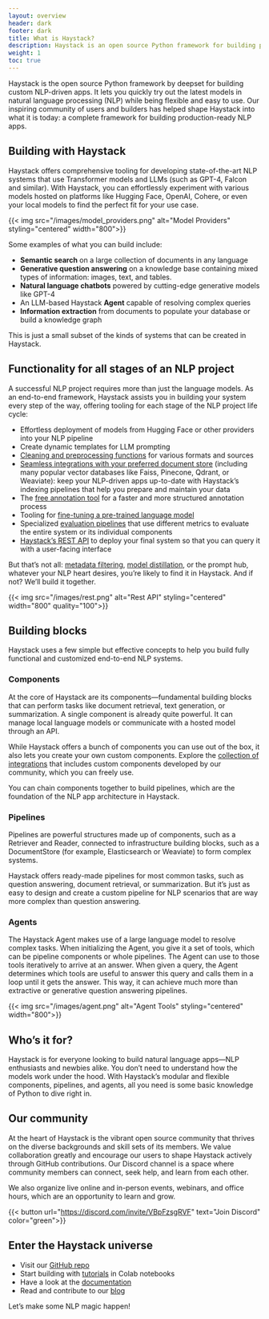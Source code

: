 ```yaml
---
layout: overview
header: dark
footer: dark
title: What is Haystack?
description: Haystack is an open source Python framework for building production-ready LLM applications, offering tooling for every stage of the NLP project life cycle.
weight: 1
toc: true
---
```


Haystack is the open source Python framework by deepset for building custom NLP-driven apps. It lets you quickly try out the latest models in natural language processing (NLP) while being flexible and easy to use. Our inspiring community of users and builders has helped shape Haystack into what it is today: a complete framework for building production-ready NLP apps.

## Building with Haystack

Haystack offers comprehensive tooling for developing state-of-the-art NLP systems that use Transformer models and LLMs (such as GPT-4, Falcon and similar). With Haystack, you can effortlessly experiment with various models hosted on platforms like Hugging Face, OpenAI, Cohere, or even your local models to find the perfect fit for your use case.

{{< img src="/images/model_providers.png" alt="Model Providers" styling="centered" width="800">}}

Some examples of what you can build include:

- **Semantic search** on a large collection of documents in any language
- **Generative question answering** on a knowledge base containing mixed types of information: images, text, and tables.
- **Natural language chatbots** powered by cutting-edge generative models like GPT-4
- An LLM-based Haystack **Agent** capable of resolving complex queries
- **Information extraction** from documents to populate your database or build a knowledge graph

This is just a small subset of the kinds of systems that can be created in Haystack.

## Functionality for all stages of an NLP project

A successful NLP project requires more than just the language models. As an end-to-end framework, Haystack assists you in building your system every step of the way, offering tooling for each stage of the NLP project life cycle:

- Effortless deployment of models from Hugging Face or other providers into your NLP pipeline
- Create dynamic templates for LLM prompting
- [Cleaning and preprocessing functions](https://docs.haystack.deepset.ai/docs/data_handling) for various formats and sources
- [Seamless integrations with your preferred document store](https://docs.haystack.deepset.ai/docs/document_store) (including many popular vector databases like Faiss, Pinecone, Qdrant, or Weaviate): keep your NLP-driven apps up-to-date with Haystack’s indexing pipelines that help you prepare and maintain your data
- The [free annotation tool](https://docs.haystack.deepset.ai/docs/annotation) for a faster and more structured annotation process
- Tooling for [fine-tuning a pre-trained language model](https://docs.haystack.deepset.ai/docs/domain_adaptation)
- Specialized [evaluation pipelines](https://docs.haystack.deepset.ai/docs/evaluation) that use different metrics to evaluate the entire system or its individual components
- [Haystack’s REST API](https://docs.haystack.deepset.ai/docs/rest_api) to deploy your final system so that you can query it with a user-facing interface

But that’s not all: [metadata filtering](https://docs.haystack.deepset.ai/docs/metadata-filtering), [model distillation](https://docs.haystack.deepset.ai/docs/model_distillation), or the prompt hub, whatever your NLP heart desires, you’re likely to find it in Haystack. And if not? We’ll build it together.

{{< img src="/images/rest.png" alt="Rest API" styling="centered" width="800" quality="100">}}

## Building blocks

Haystack uses a few simple but effective concepts to help you build fully functional and customized end-to-end NLP systems. 

### Components

At the core of Haystack are its components—fundamental building blocks that can perform tasks like document retrieval, text generation, or summarization. A single component is already quite powerful. It can manage local language models or communicate with a hosted model through an API.

While Haystack offers a bunch of components you can use out of the box, it also lets you create your own custom components. Explore the [collection of integrations](https://haystack.deepset.ai/integrations) that includes custom components developed by our community, which you can freely use. 

You can chain components together to build pipelines, which are the foundation of the NLP app architecture in Haystack.

### Pipelines

Pipelines are powerful structures made up of components, such as a Retriever and Reader, connected to infrastructure building blocks, such as a DocumentStore (for example, Elasticsearch or Weaviate) to form complex systems. 

Haystack offers ready-made pipelines for most common tasks, such as question answering, document retrieval, or summarization. But it’s just as easy to design and create a custom pipeline for NLP scenarios that are way more complex than question answering.

### Agents

The Haystack Agent makes use of a large language model to resolve complex tasks. When initializing the Agent, you give it a set of tools, which can be pipeline components or whole pipelines. The Agent can use to those tools iteratively to arrive at an answer. When given a query, the Agent determines which tools are useful to answer this query and calls them in a loop until it gets the answer. This way, it can achieve much more than extractive or generative question answering pipelines.

{{< img src="/images/agent.png" alt="Agent Tools" styling="centered" width="800">}}

## Who’s it for?

Haystack is for everyone looking to build natural language apps—NLP enthusiasts and newbies alike. You don’t need to understand how the models work under the hood. With Haystack’s modular and flexible components, pipelines, and agents, all you need is some basic knowledge of Python to dive right in.

## Our community

At the heart of Haystack is the vibrant open source community that thrives on the diverse backgrounds and skill sets of its members. We value collaboration greatly and encourage our users to shape Haystack actively through GitHub contributions. Our Discord channel is a space where community members can connect, seek help, and learn from each other. 

We also organize live online and in-person events, webinars, and office hours, which are an opportunity to learn and grow.

{{< button url="https://discord.com/invite/VBpFzsgRVF" text="Join Discord" color="green">}}

## Enter the Haystack universe

- Visit our [GitHub repo](https://github.com/deepset-ai/haystack)
- Start building with [tutorials](https://haystack.deepset.ai/tutorials) in Colab notebooks
- Have a look at the [documentation](https://docs.haystack.deepset.ai/)
- Read and contribute to our [blog](https://haystack.deepset.ai/blog)

Let’s make some NLP magic happen!